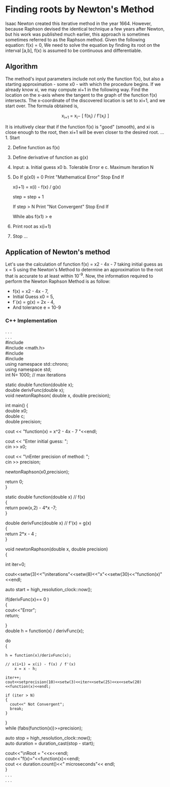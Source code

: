 
# Finding roots by Newton's Method

Isaac Newton created this iterative method in the year 1664. However, because Raphson devised the identical technique a few years after Newton, but his work was published much earlier, this approach is sometimes sometimes referred to as the Raphson method.
Given the following equation: f(x) = 0, 
We need to solve the equation by finding its root on the interval [a,b], f(x) is assumed to be continuous and differentiable.

## Algorithm

The method's input parameters include not only the function f(x), but also a starting approximation - some x0 - with which the procedure begins.
If we already know xi, we may compute xi+1 in the following way. Find the location on the x-axis where the tangent to the graph of the function f(x) intersects. The x-coordinate of the discovered location is set to xi+1, and we start over.
The formula obtained is, 
<p align="center"> x<sub>i+1</sub> = x<sub>i</sub>− [ f(x<sub>i</sub>) / f′(x<sub>i</sub>) ]</p>
It is intuitively clear that if the function f(x) is "good" (smooth), and xi is close enough to the root, then xi+1 will be even closer to the desired root.
...
1. Start

2. Define function as f(x)

3. Define derivative of function as g(x)

4. Input:
	a. Initial guess x0 
	b. Tolerable Error e
	c. Maximum Iteration N

5. Do 
	If g(x0) = 0
		Print "Mathematical Error"
		Stop
	End If

    x(i+1) = x(i) - f(x) / g(x)  
	
	step = step + 1
	
	If step > N
		Print "Not Convergent"
		Stop
	End If

   While abs f(x1) > e 

7. Print root as x(i+1)

8. Stop
...


## Application of Newton's method
Let's use the calculation of function f(x) = x2 - 4x - 7 taking initial guess as x = 5 using the Newton's Method to determine an approximation to the root that is accurate to at least within 10<sup>-9</sup>.
Now, the information required to perform the Newton Raphson Method is as follow:

- f(x) = x2 - 4x - 7,
- Initial Guess x0 = 5,
- f´(x) = g(x) = 2x - 4,
- And tolerance e = 10-9

### C++ Implementation 

. . .  
. . .  
#include <iostream>  
#include <math.h>  
#include <iomanip>  
#include <chrono>  
using namespace std::chrono;   
using namespace std;  
int N= 1000;   //  max iterations  

static double function(double x);  
double derivFunc(double x);  
void newtonRaphson( double x, double precision);  

int main() {  
  double x0;  
  double c;  
  double precision;  

  cout << "function(x) = x^2 - 4x - 7 "<<endl;  


  cout << "Enter initial guess: ";  
  cin >> x0;  
    

  cout << "\nEnter precision of method: ";  
  cin >> precision;  


  newtonRaphson(x0,precision);  

  return 0;  
}  

static double function(double x)    // f(x)  
{  
  return  pow(x,2) - 4*x -7;  
}  


double derivFunc(double x)   // f'(x) = g(x)  
{  
    return  2*x - 4 ;  
}  

void newtonRaphson(double x, double precision)  
{  

int iter=0;  

cout<<setw(3)<<"\niterations"<<setw(8)<<"x"<<setw(30)<<"function(x)"<<endl;  

auto start = high_resolution_clock::now();   

  
  if(derivFunc(x)== 0 )  
  {  
      cout<<"Error";  
      return;  

  }  
  double h = function(x) / derivFunc(x);  
  
  do  
  {  
    
    h = function(x)/derivFunc(x);     

    // x(i+1) = x(i) - f(x) / f'(x)  
        x = x - h;

    iter++;  
    cout<<setprecision(10)<<setw(3)<<iter<<setw(25)<<x<<setw(20)<<function(x)<<endl;  

    if (iter > N)  
    {  
      cout<<" Not Convergent";  
      break;  
    }  

  }   
	while (fabs(function(x))>=precision);  

  auto stop = high_resolution_clock::now();  
  auto duration = duration_cast<microseconds>(stop - start);   


  cout<<"\nRoot = "<<x<<endl;  
  cout<<"f(x)="<<function(x)<<endl;  
  cout << duration.count()<<" microseconds"<< endl;   
}    
. . .  
. . .
